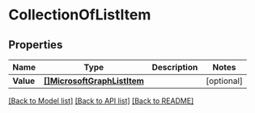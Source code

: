 # CollectionOfListItem

## Properties

Name | Type | Description | Notes
------------ | ------------- | ------------- | -------------
**Value** | [**[]MicrosoftGraphListItem**](microsoft.graph.listItem.md) |  | [optional] 

[[Back to Model list]](../README.md#documentation-for-models) [[Back to API list]](../README.md#documentation-for-api-endpoints) [[Back to README]](../README.md)


